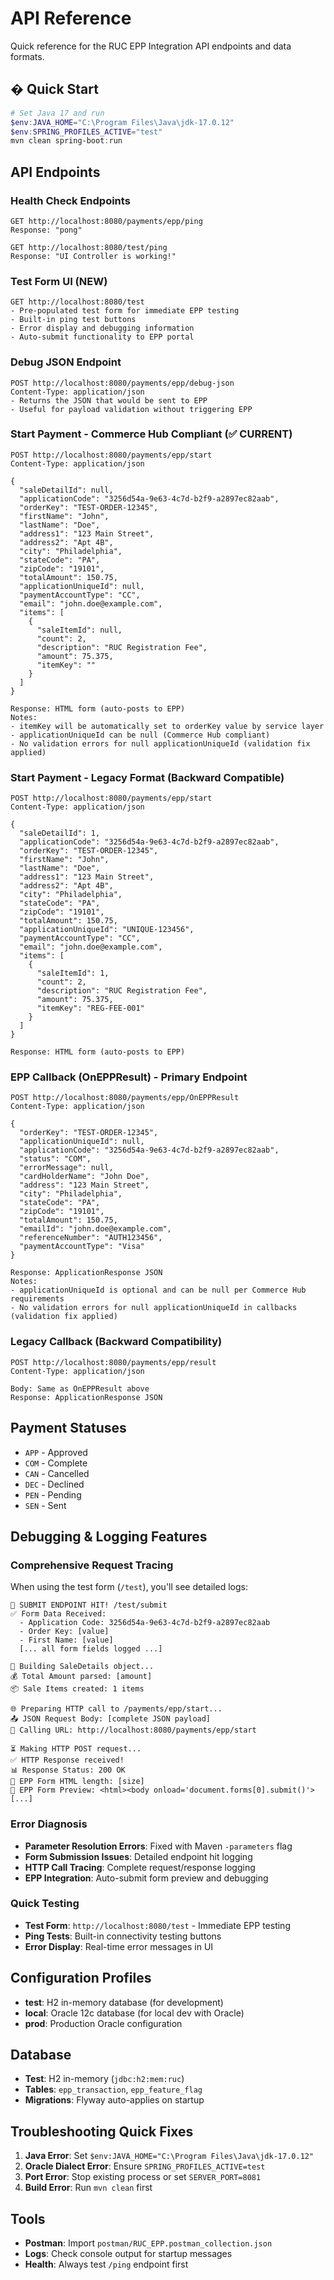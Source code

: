 # API Reference

Quick reference for the RUC EPP Integration API endpoints and data formats.

## � Quick Start

```powershell
# Set Java 17 and run
$env:JAVA_HOME="C:\Program Files\Java\jdk-17.0.12"
$env:SPRING_PROFILES_ACTIVE="test"
mvn clean spring-boot:run
```

## API Endpoints

### Health Check Endpoints
```
GET http://localhost:8080/payments/epp/ping
Response: "pong"

GET http://localhost:8080/test/ping
Response: "UI Controller is working!"
```

### Test Form UI (NEW)
```
GET http://localhost:8080/test
- Pre-populated test form for immediate EPP testing
- Built-in ping test buttons
- Error display and debugging information
- Auto-submit functionality to EPP portal
```

### Debug JSON Endpoint
```
POST http://localhost:8080/payments/epp/debug-json
Content-Type: application/json
- Returns the JSON that would be sent to EPP
- Useful for payload validation without triggering EPP
```

### Start Payment - Commerce Hub Compliant (✅ CURRENT)
```
POST http://localhost:8080/payments/epp/start
Content-Type: application/json

{
  "saleDetailId": null,
  "applicationCode": "3256d54a-9e63-4c7d-b2f9-a2897ec82aab",
  "orderKey": "TEST-ORDER-12345",
  "firstName": "John",
  "lastName": "Doe",
  "address1": "123 Main Street",
  "address2": "Apt 4B",
  "city": "Philadelphia",
  "stateCode": "PA",
  "zipCode": "19101",
  "totalAmount": 150.75,
  "applicationUniqueId": null,
  "paymentAccountType": "CC",
  "email": "john.doe@example.com",
  "items": [
    {
      "saleItemId": null,
      "count": 2,
      "description": "RUC Registration Fee",
      "amount": 75.375,
      "itemKey": ""
    }
  ]
}

Response: HTML form (auto-posts to EPP)
Notes: 
- itemKey will be automatically set to orderKey value by service layer
- applicationUniqueId can be null (Commerce Hub compliant)
- No validation errors for null applicationUniqueId (validation fix applied)
```

### Start Payment - Legacy Format (Backward Compatible)
```
POST http://localhost:8080/payments/epp/start
Content-Type: application/json

{
  "saleDetailId": 1,
  "applicationCode": "3256d54a-9e63-4c7d-b2f9-a2897ec82aab",
  "orderKey": "TEST-ORDER-12345",
  "firstName": "John",
  "lastName": "Doe",
  "address1": "123 Main Street",
  "address2": "Apt 4B",
  "city": "Philadelphia",
  "stateCode": "PA",
  "zipCode": "19101",
  "totalAmount": 150.75,
  "applicationUniqueId": "UNIQUE-123456",
  "paymentAccountType": "CC",
  "email": "john.doe@example.com",
  "items": [
    {
      "saleItemId": 1,
      "count": 2,
      "description": "RUC Registration Fee",
      "amount": 75.375,
      "itemKey": "REG-FEE-001"
    }
  ]
}

Response: HTML form (auto-posts to EPP)
```

### EPP Callback (OnEPPResult) - Primary Endpoint
```
POST http://localhost:8080/payments/epp/OnEPPResult
Content-Type: application/json

{
  "orderKey": "TEST-ORDER-12345",
  "applicationUniqueId": null,
  "applicationCode": "3256d54a-9e63-4c7d-b2f9-a2897ec82aab",
  "status": "COM",
  "errorMessage": null,
  "cardHolderName": "John Doe",
  "address": "123 Main Street",
  "city": "Philadelphia",
  "stateCode": "PA",
  "zipCode": "19101",
  "totalAmount": 150.75,
  "emailId": "john.doe@example.com",
  "referenceNumber": "AUTH123456",
  "paymentAccountType": "Visa"
}

Response: ApplicationResponse JSON
Notes: 
- applicationUniqueId is optional and can be null per Commerce Hub requirements
- No validation errors for null applicationUniqueId in callbacks (validation fix applied)
```

### Legacy Callback (Backward Compatibility)
```
POST http://localhost:8080/payments/epp/result
Content-Type: application/json

Body: Same as OnEPPResult above
Response: ApplicationResponse JSON
```

## Payment Statuses
- `APP` - Approved
- `COM` - Complete
- `CAN` - Cancelled
- `DEC` - Declined
- `PEN` - Pending
- `SEN` - Sent

## Debugging & Logging Features

### Comprehensive Request Tracing
When using the test form (`/test`), you'll see detailed logs:

```
🚀 SUBMIT ENDPOINT HIT! /test/submit
✅ Form Data Received:
  - Application Code: 3256d54a-9e63-4c7d-b2f9-a2897ec82aab
  - Order Key: [value]
  - First Name: [value]
  [... all form fields logged ...]

🔄 Building SaleDetails object...
💰 Total Amount parsed: [amount]
📦 Sale Items created: 1 items

🌐 Preparing HTTP call to /payments/epp/start...
📤 JSON Request Body: [complete JSON payload]
🔗 Calling URL: http://localhost:8080/payments/epp/start

⏳ Making HTTP POST request...
✅ HTTP Response received!
📊 Response Status: 200 OK
📄 EPP Form HTML length: [size]
🎯 EPP Form Preview: <html><body onload='document.forms[0].submit()'>[...]
```

### Error Diagnosis
- **Parameter Resolution Errors**: Fixed with Maven `-parameters` flag
- **Form Submission Issues**: Detailed endpoint hit logging
- **HTTP Call Tracing**: Complete request/response logging
- **EPP Integration**: Auto-submit form preview and debugging

### Quick Testing
- **Test Form**: `http://localhost:8080/test` - Immediate EPP testing
- **Ping Tests**: Built-in connectivity testing buttons
- **Error Display**: Real-time error messages in UI

## Configuration Profiles
- **test**: H2 in-memory database (for development)
- **local**: Oracle 12c database (for local dev with Oracle)
- **prod**: Production Oracle configuration

## Database
- **Test**: H2 in-memory (`jdbc:h2:mem:ruc`)
- **Tables**: `epp_transaction`, `epp_feature_flag`
- **Migrations**: Flyway auto-applies on startup

## Troubleshooting Quick Fixes
1. **Java Error**: Set `$env:JAVA_HOME="C:\Program Files\Java\jdk-17.0.12"`
2. **Oracle Dialect Error**: Ensure `SPRING_PROFILES_ACTIVE=test`
3. **Port Error**: Stop existing process or set `SERVER_PORT=8081`
4. **Build Error**: Run `mvn clean` first

## Tools
- **Postman**: Import `postman/RUC_EPP.postman_collection.json`
- **Logs**: Check console output for startup messages
- **Health**: Always test `/ping` endpoint first
